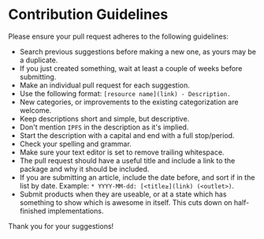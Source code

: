 # Contribution Guidelines

Please ensure your pull request adheres to the following guidelines:

- Search previous suggestions before making a new one, as yours may be a duplicate.
- If you just created something, wait at least a couple of weeks before submitting.
- Make an individual pull request for each suggestion.
- Use the following format: `[resource name](link) - Description.`
- New categories, or improvements to the existing categorization are welcome.
- Keep descriptions short and simple, but descriptive.
- Don't mention `IPFS` in the description as it's implied.
- Start the description with a capital and end with a full stop/period.
- Check your spelling and grammar.
- Make sure your text editor is set to remove trailing whitespace.
- The pull request should have a useful title and include a link to the package and why it should be included.
- If you are submitting an article, include the date before, and sort if in the list by date. Example: `* YYYY-MM-dd: [<title≥](link) (<outlet>)`.
- Submit products when they are useable, or at a state which has something to show which is awesome in itself. This cuts down on half-finished implementations.

Thank you for your suggestions!
